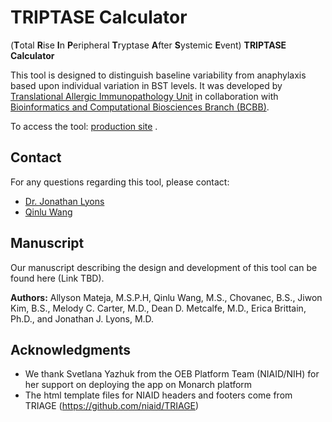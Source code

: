# TRIPTASE Calculator
(**T**otal **R**ise **I**n **P**eripheral **T**ryptase **A**fter **S**ystemic **E**vent) **TRIPTASE Calculator**

This tool is designed to distinguish baseline variability from anaphylaxis based upon individual variation in BST levels. It was developed by [Translational Allergic Immunopathology Unit](https://www.niaid.nih.gov/research/jonathan-lyons-md) in collaboration with [Bioinformatics and Computational Biosciences Branch (BCBB)](https://www.niaid.nih.gov/research/bioinformatics-computational-biosciences-branch).

To access the tool: [production site](https://triptase-calculator.niaid.nih.gov/) . 

## Contact
For any questions regarding this tool, please contact:
- [Dr. Jonathan Lyons](mailto:jonathan.lyons@nih.gov) 
- [Qinlu Wang](mailto:qinlu.wang@nih.gov)

## Manuscript
Our manuscript describing the design and development of this tool can be found here (Link TBD).

**Authors:** Allyson Mateja, M.S.P.H, Qinlu Wang, M.S., Chovanec, B.S., Jiwon Kim, B.S., Melody C. Carter, M.D., Dean D. Metcalfe, M.D., Erica Brittain, Ph.D., and Jonathan J. Lyons, M.D.

## Acknowledgments

* We thank Svetlana Yazhuk from the OEB Platform Team (NIAID/NIH) for her support on deploying the app on Monarch platform 
* The html template files for NIAID headers and footers come from TRIAGE (https://github.com/niaid/TRIAGE)
